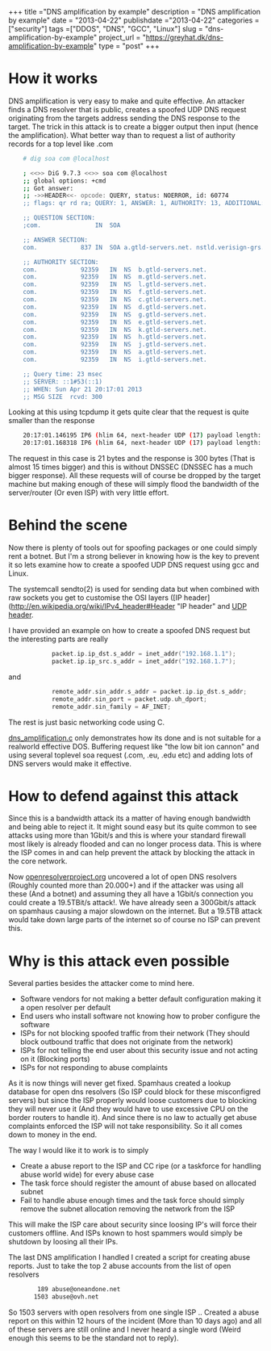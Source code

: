 +++
title ="DNS amplification by example"
description = "DNS amplification by example"
date = "2013-04-22"
publishdate ="2013-04-22"
categories =["security"]
tags =["DDOS", "DNS", "GCC", "Linux"]
slug = "dns-amplification-by-example"
project_url = "https://greyhat.dk/dns-amplification-by-example"
type = "post"
+++

How it works
============

DNS amplification is very easy to make and quite effective. An attacker
finds a DNS resolver that is public, creates a spoofed UDP DNS request
originating from the targets address sending the DNS response to the
target. The trick in this attack is to create a bigger output then input
(hence the amplification). What better way than to request a list of
authority records for a top level like .com

```sh
    # dig soa com @localhost

    ; <<>> DiG 9.7.3 <<>> soa com @localhost
    ;; global options: +cmd
    ;; Got answer:
    ;; ->>HEADER<<- opcode: QUERY, status: NOERROR, id: 60774
    ;; flags: qr rd ra; QUERY: 1, ANSWER: 1, AUTHORITY: 13, ADDITIONAL: 0

    ;; QUESTION SECTION:
    ;com.               IN  SOA

    ;; ANSWER SECTION:
    com.            837 IN  SOA a.gtld-servers.net. nstld.verisign-grs.com. 1366568135 1800 900 604800 86400

    ;; AUTHORITY SECTION:
    com.            92359   IN  NS  b.gtld-servers.net.
    com.            92359   IN  NS  m.gtld-servers.net.
    com.            92359   IN  NS  l.gtld-servers.net.
    com.            92359   IN  NS  f.gtld-servers.net.
    com.            92359   IN  NS  c.gtld-servers.net.
    com.            92359   IN  NS  d.gtld-servers.net.
    com.            92359   IN  NS  g.gtld-servers.net.
    com.            92359   IN  NS  e.gtld-servers.net.
    com.            92359   IN  NS  k.gtld-servers.net.
    com.            92359   IN  NS  h.gtld-servers.net.
    com.            92359   IN  NS  j.gtld-servers.net.
    com.            92359   IN  NS  a.gtld-servers.net.
    com.            92359   IN  NS  i.gtld-servers.net.

    ;; Query time: 23 msec
    ;; SERVER: ::1#53(::1)
    ;; WHEN: Sun Apr 21 20:17:01 2013
    ;; MSG SIZE  rcvd: 300
```

Looking at this using tcpdump it gets quite clear that the request is
quite smaller than the response

```sh
    20:17:01.146195 IP6 (hlim 64, next-header UDP (17) payload length: 29) ::1.43296 > ::1.53: [udp sum ok] 60774+ SOA? com. (21)
    20:17:01.168318 IP6 (hlim 64, next-header UDP (17) payload length: 308) ::1.53 > ::1.43296: [udp sum ok] 60774 q: SOA? com. 1/13/0 com. SOA a.gtld-servers.net. nstld.verisign-grs.com. 1366568135 1800 900 604800 86400 ns: com. NS b.gtld-servers.net., com. NS m.gtld-servers.net., com. NS l.gtld-servers.net., com. NS f.gtld-servers.net., com. NS c.gtld-servers.net., com. NS d.gtld-servers.net., com. NS g.gtld-servers.net., com. NS e.gtld-servers.net., com. NS k.gtld-servers.net., com. NS h.gtld-servers.net., com. NS j.gtld-servers.net., com. NS a.gtld-servers.net., com. NS i.gtld-servers.net. (300)
```

The request in this case is 21 bytes and the response is 300 bytes (That
is almost 15 times bigger) and this is without DNSSEC (DNSSEC has a much
bigger response). All these requests will of course be dropped by the
target machine but making enough of these will simply flood the
bandwidth of the server/router (Or even ISP) with very little effort.

Behind the scene
================

Now there is plenty of tools out for spoofing packages or one could
simply rent a botnet. But I'm a strong believer in knowing how is the
key to prevent it so lets examine how to create a spoofed UDP DNS
request using gcc and Linux.

The systemcall sendto(2) is used for sending data but when combined with
raw sockets you get to customise the OSI layers ([IP header](http://en.wikipedia.org/wiki/IPv4_header#Header "IP header" and [UDP header](http://en.wikipedia.org/wiki/User_Datagram_Protocol "UDP header").

I have provided an example on how to create a spoofed DNS request but
the interesting parts are really

```c
            packet.ip.ip_dst.s_addr = inet_addr("192.168.1.1");
            packet.ip.ip_src.s_addr = inet_addr("192.168.1.7");
```

and

```c
            remote_addr.sin_addr.s_addr = packet.ip.ip_dst.s_addr;
            remote_addr.sin_port = packet.udp.uh_dport;
            remote_addr.sin_family = AF_INET;
```

The rest is just basic networking code using C.

[dns_amplification.c](http://greyhat.dk/toolbox/dns_amplification.c "Example of DNS amplification")
only demonstrates how its done and is not suitable for a realworld
effective DOS. Buffering request like "the low bit ion cannon" and using
several toplevel soa request (.com, .eu, .edu etc) and adding lots of
DNS servers would make it effective.

How to defend against this attack
=================================

Since this is a bandwidth attack its a matter of having enough bandwidth
and being able to reject it. It might sound easy but its quite common to
see attacks using more than 1Gbit/s and this is where your standard
firewall most likely is already flooded and can no longer process data.
This is where the ISP comes in and can help prevent the attack by
blocking the attack in the core network.

Now [openresolverproject.org](http://openresolverproject.org/ "Openresolver project")
uncovered a lot of open DNS resolvers (Roughly counted more than
20.000+) and if the attacker was using all these (And a botnet) and
assuming they all have a 1Gbit/s connection you could create a
19.5TBit/s attack!. We have already seen a 300Gbit/s attack on spamhaus
causing a major slowdown on the internet. But a 19.5TB attack would take
down large parts of the internet so of course no ISP can prevent this.

Why is this attack even possible
================================

Several parties besides the attacker come to mind here.

-  Software vendors for not making a better default configuration making
   it a open resolver per default
-  End users who install software not knowing how to prober configure
   the software
-  ISPs for not blocking spoofed traffic from their network (They should
   block outbound traffic that does not originate from the network)
-  ISPs for not telling the end user about this security issue and not
   acting on it (Blocking ports)
-  ISPs for not responding to abuse complaints

As it is now things will never get fixed. Spamhaus created a lookup
database for open dns resolvers (So ISP could block for these
misconfigred servers) but since the ISP properly would loose customers
due to blocking they will never use it (And they would have to use
excessive CPU on the border routers to handle it). And since there is no
law to actually get abuse complaints enforced the ISP will not take
responsibility. So it all comes down to money in the end.

The way I would like it to work is to simply

-  Create a abuse report to the ISP and CC ripe (or a taskforce for
   handling abuse world wide) for every abuse case
-  The task force should register the amount of abuse based on allocated
   subnet
-  Fail to handle abuse enough times and the task force should simply
   remove the subnet allocation removing the network from the ISP

This will make the ISP care about security since loosing IP's will force
their customers offline. And ISPs known to host spammers would simply be
shutdown by loosing all their IPs.

The last DNS amplification I handled I created a script for creating
abuse reports. Just to take the top 2 abuse accounts from the list of
open resolvers

```sh
        189 abuse@oneandone.net
       1503 abuse@ovh.net
```

So 1503 servers with open resolvers from one single ISP .. Created a
abuse report on this within 12 hours of the incident (More than 10 days
ago) and all of these servers are still online and I never heard a
single word (Weird enough this seems to be the standard not to reply).
